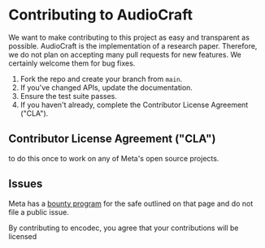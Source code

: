 # Contributing to AudioCraft

We want to make contributing to this project as easy and transparent as
possible.
AudioCraft is the implementation of a research paper.
Therefore, we do not plan on accepting many pull requests for new features.
We certainly welcome them for bug fixes.
1. Fork the repo and create your branch from `main`.
3. If you've changed APIs, update the documentation.
4. Ensure the test suite passes.
6. If you haven't already, complete the Contributor License Agreement ("CLA").

## Contributor License Agreement ("CLA")
to do this once to work on any of Meta's open source projects.


## Issues
Meta has a [bounty program](https://www.facebook.com/whitehat/) for the safe
outlined on that page and do not file a public issue.

By contributing to encodec, you agree that your contributions will be licensed